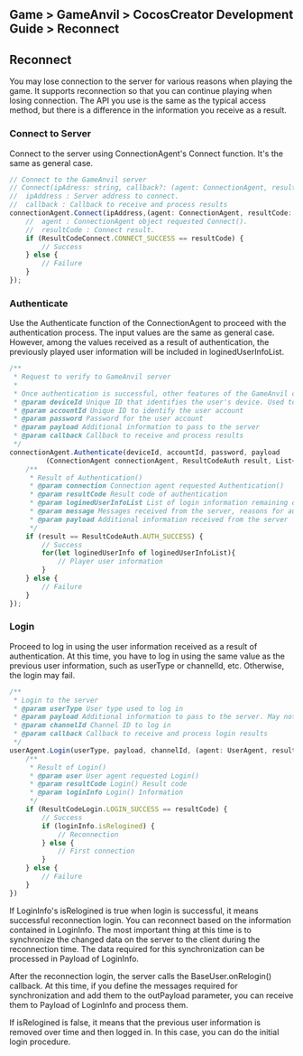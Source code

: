## Game > GameAnvil > CocosCreator Development Guide > Reconnect

## Reconnect

You may lose connection to the server for various reasons when playing the game. It supports reconnection so that you can continue playing when losing connection. The API you use is the same as the typical access method, but there is a difference in the information you receive as a result. 

### Connect to Server

Connect to the server using ConnectionAgent's Connect function. It's the same as general case.  

```typescript
// Connect to the GameAnvil server 
// Connect(ipAdress: string, callback?: (agent: ConnectionAgent, resultCode: ResultCodeConnect) => void): void; 
//  ipAddress : Server address to connect.  
//  callback : Callback to receive and process results
connectionAgent.Connect(ipAddress,(agent: ConnectionAgent, resultCode: ResultCodeConnect) => { 
    //  agent : ConnectionAgent object requested Connect(). 
	//  resultCode : Connect result. 
    if (ResultCodeConnect.CONNECT_SUCCESS == resultCode) { 
        // Success  
    } else { 
        // Failure 
    } 
});
```

### Authenticate

Use the Authenticate function of the ConnectionAgent to proceed with the authentication process. The input values are the same as general case. However, among the values received as a result of authentication, the previously played user information will be included in loginedUserInfoList. 

```typescript
/** 
 * Request to verify to GameAnvil server
 *  
 * Once authentication is successful, other features of the GameAnvil connector can be used
 * @param deviceId Unique ID that identifies the user's device. Used to check duplicate connections of the same user 
 * @param accountId Unique ID to identify the user account 
 * @param password Password for the user account
 * @param payload Additional information to pass to the server
 * @param callback Callback to receive and process results
 */ 
connectionAgent.Authenticate(deviceId, accountId, password, payload 
         (ConnectionAgent connectionAgent, ResultCodeAuth result, List<ConnectionAgent.LoginedUserInfo> loginedUserInfoList, string message, Payload payload) => { 
    /** 
     * Result of Authentication() 
     * @param connection Connection agent requested Authentication() 
     * @param resultCode Result code of authentication
     * @param loginedUserInfoList List of login information remaining on the server
     * @param message Messages received from the server, reasons for authentication failure, etc.      
     * @param payload Additional information received from the server
     */ 
    if (result == ResultCodeAuth.AUTH_SUCCESS) { 
		// Success  
        for(let loginedUserInfo of loginedUserInfoList){ 
            // Player user information 
        } 
    } else { 
		// Failure 
    } 
});
```



### Login

Proceed to log in using the user information received as a result of authentication. At this time, you have to log in using the same value as the previous user information, such as userType or channelId, etc. Otherwise, the login may fail. 

```typescript
/** 
 * Login to the server 
 * @param userType User type used to log in 
 * @param payload Additional information to pass to the server. May not be used depending on the server implementation
 * @param channelId Channel ID to log in
 * @param callback Callback to receive and process login results
 */ 
userAgent.Login(userType, payload, channelId, (agent: UserAgent, resultCode: ResultCodeLogin, loginInfo: LoginInfo)=>{ 
    /** 
     * Result of Login() 
     * @param user User agent requested Login() 
     * @param resultCode Login() Result code  
     * @param loginInfo Login() Information
     */ 
    if (ResultCodeLogin.LOGIN_SUCCESS == resultCode) { 
        // Success  
        if (loginInfo.isRelogined) { 
            // Reconnection
        } else { 
            // First connection
        } 
    } else { 
        // Failure 
    } 
})
```

If LoginInfo's isRelogined is true when login is successful, it means successful reconnection login. You can reconnect based on the information contained in LoginInfo. The most important thing at this time is to synchronize the changed data on the server to the client during the reconnection time. The data required for this synchronization can be processed in Payload of LoginInfo.  

After the reconnection login, the server calls the BaseUser.onRelogin() callback. At this time, if you define the messages required for synchronization and add them to the outPayload parameter, you can receive them to Payload of LoginInfo and process them. 

If isRelogined is false, it means that the previous user information is removed over time and then logged in. In this case, you can do the initial login procedure. 
